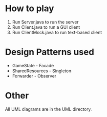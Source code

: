 # How to play
1. Run Server.java to run the server
2. Run Client.java to run a GUI client
3. Run ClientMock.java to run text-based client

# Design Patterns used
- GameState - Facade
- SharedResources - Singleton
- Forwarder - Observer

# Other
All UML diagrams are in the UML directory.
